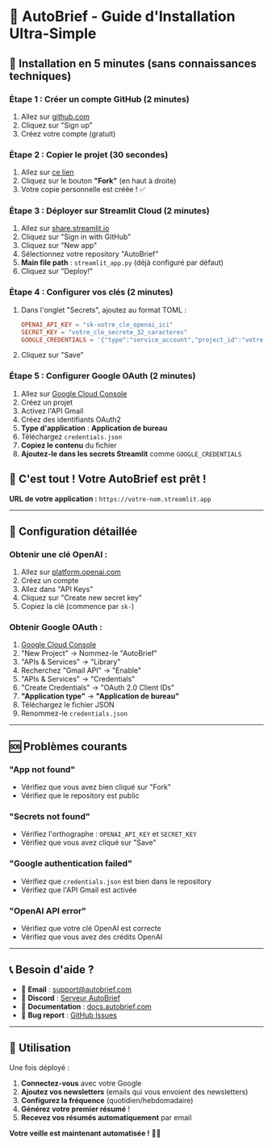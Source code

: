 # 🚀 AutoBrief - Guide d'Installation Ultra-Simple

## 🎯 Installation en 5 minutes (sans connaissances techniques)

### **Étape 1 : Créer un compte GitHub** (2 minutes)
1. Allez sur [github.com](https://github.com)
2. Cliquez sur "Sign up"
3. Créez votre compte (gratuit)

### **Étape 2 : Copier le projet** (30 secondes)
1. Allez sur [ce lien](https://github.com/votre-repo/AutoBrief)
2. Cliquez sur le bouton **"Fork"** (en haut à droite)
3. Votre copie personnelle est créée ! ✅

### **Étape 3 : Déployer sur Streamlit Cloud** (2 minutes)
1. Allez sur [share.streamlit.io](https://share.streamlit.io)
2. Cliquez sur "Sign in with GitHub"
3. Cliquez sur "New app"
4. Sélectionnez votre repository "AutoBrief"
5. **Main file path** : `streamlit_app.py` (déjà configuré par défaut)
6. Cliquez sur "Deploy!"

### **Étape 4 : Configurer vos clés** (2 minutes)
1. Dans l'onglet "Secrets", ajoutez au format TOML :
   ```toml
   OPENAI_API_KEY = "sk-votre_cle_openai_ici"
   SECRET_KEY = "votre_cle_secrete_32_caracteres"
   GOOGLE_CREDENTIALS = '{"type":"service_account","project_id":"votre-projet","private_key_id":"...","private_key":"...","client_email":"...","client_id":"...","auth_uri":"...","token_uri":"...","auth_provider_x509_cert_url":"...","client_x509_cert_url":"..."}'
   ```
2. Cliquez sur "Save"

### **Étape 5 : Configurer Google OAuth** (2 minutes)
1. Allez sur [Google Cloud Console](https://console.cloud.google.com)
2. Créez un projet
3. Activez l'API Gmail
4. Créez des identifiants OAuth2
5. **Type d'application** : **Application de bureau**
7. Téléchargez `credentials.json`
8. **Copiez le contenu** du fichier
9. **Ajoutez-le dans les secrets Streamlit** comme `GOOGLE_CREDENTIALS`

## 🎉 **C'est tout ! Votre AutoBrief est prêt !**

**URL de votre application :** `https://votre-nom.streamlit.app`

---

## 🔧 **Configuration détaillée**

### **Obtenir une clé OpenAI :**
1. Allez sur [platform.openai.com](https://platform.openai.com)
2. Créez un compte
3. Allez dans "API Keys"
4. Cliquez sur "Create new secret key"
5. Copiez la clé (commence par `sk-`)

### **Obtenir Google OAuth :**
1. [Google Cloud Console](https://console.cloud.google.com)
2. "New Project" → Nommez-le "AutoBrief"
3. "APIs & Services" → "Library"
4. Recherchez "Gmail API" → "Enable"
5. "APIs & Services" → "Credentials"
6. "Create Credentials" → "OAuth 2.0 Client IDs"
7. **"Application type"** → **"Application de bureau"**
8. Téléchargez le fichier JSON
9. Renommez-le `credentials.json`

---

## 🆘 **Problèmes courants**

### **"App not found"**
- Vérifiez que vous avez bien cliqué sur "Fork"
- Vérifiez que le repository est public

### **"Secrets not found"**
- Vérifiez l'orthographe : `OPENAI_API_KEY` et `SECRET_KEY`
- Vérifiez que vous avez cliqué sur "Save"

### **"Google authentication failed"**
- Vérifiez que `credentials.json` est bien dans le repository
- Vérifiez que l'API Gmail est activée

### **"OpenAI API error"**
- Vérifiez que votre clé OpenAI est correcte
- Vérifiez que vous avez des crédits OpenAI

---

## 📞 **Besoin d'aide ?**

- 📧 **Email** : support@autobrief.com
- 💬 **Discord** : [Serveur AutoBrief](https://discord.gg/autobrief)
- 📖 **Documentation** : [docs.autobrief.com](https://docs.autobrief.com)
- 🐛 **Bug report** : [GitHub Issues](https://github.com/votre-repo/AutoBrief/issues)

---

## 🎯 **Utilisation**

Une fois déployé :
1. **Connectez-vous** avec votre Google
2. **Ajoutez vos newsletters** (emails qui vous envoient des newsletters)
3. **Configurez la fréquence** (quotidien/hebdomadaire)
4. **Générez votre premier résumé** !
5. **Recevez vos résumés automatiquement** par email

**Votre veille est maintenant automatisée !** 🤖✨
